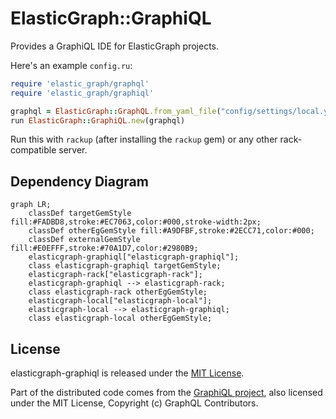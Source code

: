 # ElasticGraph::GraphiQL

Provides a GraphiQL IDE for ElasticGraph projects.

Here's an example `config.ru`:

```ruby
require 'elastic_graph/graphql'
require 'elastic_graph/graphiql'

graphql = ElasticGraph::GraphQL.from_yaml_file("config/settings/local.yaml")
run ElasticGraph::GraphiQL.new(graphql)
```

Run this with `rackup` (after installing the `rackup` gem) or any other rack-compatible server.

## Dependency Diagram

```mermaid
graph LR;
    classDef targetGemStyle fill:#FADBD8,stroke:#EC7063,color:#000,stroke-width:2px;
    classDef otherEgGemStyle fill:#A9DFBF,stroke:#2ECC71,color:#000;
    classDef externalGemStyle fill:#E0EFFF,stroke:#70A1D7,color:#2980B9;
    elasticgraph-graphiql["elasticgraph-graphiql"];
    class elasticgraph-graphiql targetGemStyle;
    elasticgraph-rack["elasticgraph-rack"];
    elasticgraph-graphiql --> elasticgraph-rack;
    class elasticgraph-rack otherEgGemStyle;
    elasticgraph-local["elasticgraph-local"];
    elasticgraph-local --> elasticgraph-graphiql;
    class elasticgraph-local otherEgGemStyle;
```

## License

elasticgraph-graphiql is released under the [MIT License](https://opensource.org/licenses/MIT).

Part of the distributed code comes from the [GraphiQL project](https://github.com/graphql/graphiql),
also licensed under the MIT License, Copyright (c) GraphQL Contributors.
